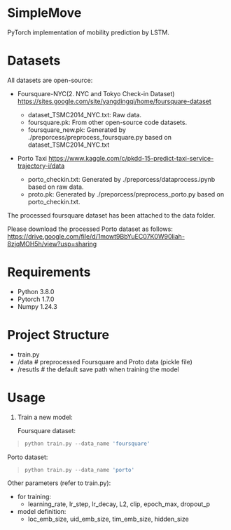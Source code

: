 # SimpleMove
PyTorch implementation of mobility prediction by LSTM.

# Datasets
All datasets are open-source:
- Foursquare-NYC(2. NYC and Tokyo Check-in Dataset) https://sites.google.com/site/yangdingqi/home/foursquare-dataset
    - dataset_TSMC2014_NYC.txt: Raw data.
    - foursquare.pk: From other open-source code datasets.
    - foursquare_new.pk: Generated by ./preporcess/preprocess_foursquare.py based on dataset_TSMC2014_NYC.txt

- Porto Taxi https://www.kaggle.com/c/pkdd-15-predict-taxi-service-trajectory-i/data
  - porto_checkin.txt: Generated by ./preporcess/dataprocess.ipynb based on raw data.
  - proto.pk: Generated by ./preporcess/preprocess_porto.py based on porto_checkin.txt.

The processed foursquare dataset has been attached to the data folder. 

Please download the processed Porto dataset as follows:
https://drive.google.com/file/d/1mowt9BbYuEC07K0W90liah-8zjqMOH5h/view?usp=sharing


# Requirements
- Python 3.8.0
- Pytorch 1.7.0
- Numpy 1.24.3

# Project Structure
- train.py
- /data # preprocessed Foursquare and Proto data (pickle file)
- /resutls # the default save path when training the model

# Usage
1. Train a new model:

   Foursquare dataset:
> ```python
> python train.py --data_name 'foursquare'
> ```
   Porto dataset:
> ```python
> python train.py --data_name 'porto'
> ```

Other parameters (refer to train.py):
- for training: 
    - learning_rate, lr_step, lr_decay, L2, clip, epoch_max, dropout_p
- model definition: 
    - loc_emb_size, uid_emb_size, tim_emb_size, hidden_size

